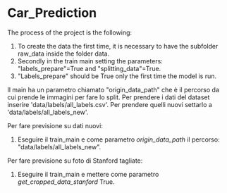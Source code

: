 # Car_Prediction

The process of the project is the following:
1.  To create the data the first time, it is necessary to have 
the subfolder raw_data inside the folder data.
2.  Secondly in the train main setting the parameters: "labels_prepare"=True and "splitting_data"=True.
3.  "Labels_prepare" should be True only the first time the model is run.

Il main ha un parametro chiamato "origin_data_path" che è il percorso da cui prende le immagini
per fare lo split. Per prendere i dati del dataset inserire 'data/labels/all_labels.csv'.
Per prendere quelli nuovi settarlo a 'data/labels/all_labels_new'.

Per fare previsione su dati nuovi:
1. Eseguire il train_main e come parametro _origin_data_path_ 
 il percorso: "data/labels/all_labels_new".

Per fare previsione su foto di Stanford tagliate:
1. Eseguire il train_main e mettere come parametro _get_cropped_data_stanford_ 
 True.

